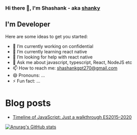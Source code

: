 ### Hi there 👋, I'm Shashank - aka [shanky](https://www.linkedin.com/in/shashankgpt/)

## I'm Developer
<!--
**shashankgpt/shashankgpt** is a ✨ _special_ ✨ repository because its `README.md` (this file) appears on your GitHub profile.

-->
Here are some ideas to get you started:

- 🔭 I’m currently working on confidential
- 🌱 I’m currently learning react native
- 🤔 I’m looking for help with react native
- 💬 Ask me about javascript, typescript, React, NodeJS etc
- 📫 How to reach me: shashankgpt270@gmail.com
- 😄 Pronouns: ...
- ⚡ Fun fact: ...

# Blog posts
<!-- BLOG-POST-LIST:START -->
- [Timeline of JavaScript: Just a walkthrough ES2015–2020](https://medium.com/@shashankgpt270/timeline-of-javascript-just-a-walkthrough-es2015-2020-8090caf18f63?source=rss-73b799c87dd8------2)
<!-- BLOG-POST-LIST:END -->


[![Anurag's GitHub stats](https://github-readme-stats.vercel.app/api?username=shashankgpt)](https://github.com/anuraghazra/github-readme-stats)
